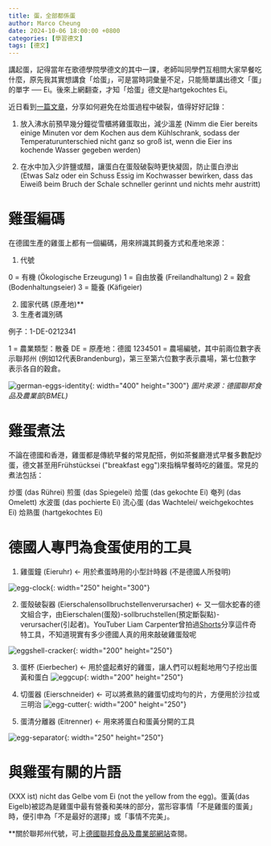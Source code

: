 ```yaml
---
title: 蛋，全部都係蛋
author: Marco Cheung
date: 2024-10-06 18:00:00 +0800
categories: [學習德文]
tags: [德文]
---
```


講起蛋，記得當年在歌德學院學德文的其中一課，老師叫同學們互相問大家早餐吃什麼，原先我其實想講食「烚蛋」，可是當時詞彙量不足，只能簡單講出德文「蛋」的單字 ── Ei。後來上網翻查，才知「烚蛋」德文是hartgekochtes Ei。

近日看到[一篇文章](https://www.lecker.de/eier-kochen-so-einfach-gehts-50565.html)，分享如何避免在烚蛋過程中破裂，值得好好記錄：

1) 放入沸水前預早幾分鐘從雪櫃將雞蛋取出，減少溫差 (Nimm die Eier bereits einige Minuten vor dem Kochen aus dem Kühlschrank, sodass der Temperaturunterschied nicht ganz so groß ist, wenn die Eier ins kochende Wasser gegeben werden)

2) 在水中加入少許鹽或醋，讓蛋白在蛋殼破裂時更快凝固，防止蛋白滲出 (Etwas Salz oder ein Schuss Essig im Kochwasser bewirken, dass das Eiweiß beim Bruch der Schale schneller gerinnt und nichts mehr austritt)

# 雞蛋編碼
在德國生產的雞蛋上都有一個編碼，用來辨識其飼養方式和產地來源：

1) 代號

0 = 有機 (Ökologische Erzeugung)
1 = 自由放養 (Freilandhaltung)
2 = 穀倉 (Bodenhaltungseier)
3 = 籠養 (Käfigeier)

2) 國家代碼 (原產地)**
3) 生產者識別碼

例子：1-DE-0212341

1 = 農業類型：散養
DE = 原產地：德國
1234501 = 農場編號，其中前兩位數字表示聯邦州 (例如12代表Brandenburg)，第三至第六位數字表示農場，第七位數字表示各自的穀倉。

![german-eggs-identity](/images/Eierkennzeichnung.jpg){: width="400" height="300"}
_圖片來源：德國聯邦食品及農業部(BMEL)_


# 雞蛋煮法
不論在德國和香港，雞蛋都是傳統早餐的常見配搭，例如茶餐廳港式早餐多數配炒蛋，德文甚至用Frühstücksei ("breakfast egg")來指稱早餐時吃的雞蛋。常見的煮法包括：

炒蛋 (das Rührei)
煎蛋 (das Spiegelei)
烚蛋 (das gekochte Ei)
奄列 (das Omelett)
水波蛋 (das pochierte Ei)
流心蛋 (das Wachtelei/ weichgekochtes Ei)
烚熟蛋 (hartgekochtes Ei)


# 德國人專門為食蛋使用的工具
1) 雞蛋鐘 (Eieruhr) <- 用於煮蛋時用的小型計時器 (不是德國人所發明)

![egg-clock](/images/Eieruhr.jpg){: width="250" height="300"}

2) 蛋殼破裂器 (Eierschalensollbruchstellenverursacher) <- 又一個水蛇春的德文組合字，由Eierschalen(蛋殼)-sollbruchstellen(預定斷裂點)-verursacher(引起者)。YouTuber Liam Carpenter曾拍過[Shorts](https://www.youtube.com/shorts/IEE7Q_e0xMU)分享這件奇特工具，不知道現實有多少德國人真的用來敲破雞蛋殼呢

![eggshell-cracker](/images/Eierschalensollbruchstellenverursacher.jpg){: width="200" height="250"}

3) 蛋杯 (Eierbecher) <- 用於盛起煮好的雞蛋，讓人們可以輕鬆地用勺子挖出蛋黃和蛋白
![eggcup](/images/eierbecher.jpeg){: width="200" height="250"}

4) 切蛋器 (Eierschneider) <- 可以將煮熟的雞蛋切成均勻的片，方便用於沙拉或三明治
![egg-cutter](/images/eierschneider.jpg){: width="200" height="250"}

5) 蛋清分離器 (Eitrenner) <- 用來將蛋白和蛋黃分開的工具

![egg-separator](/images/Eitrenner.jpg){: width="250" height="250"}


# 與雞蛋有關的片語
(XXX ist) nicht das Gelbe vom Ei (not the yellow from the egg)。蛋黃(das Eigelb)被認為是雞蛋中最有營養和美味的部分，當形容事情「不是雞蛋的蛋黃」時，便引申為「不是最好的選擇」或「事情不完美」。


**關於聯邦州代號，可上[德國聯邦食品及農業部網站](https://www.bmel.de/DE/themen/ernaehrung/lebensmittel-kennzeichnung/pflichtangaben/eierkennzeichnung.html)查閱。